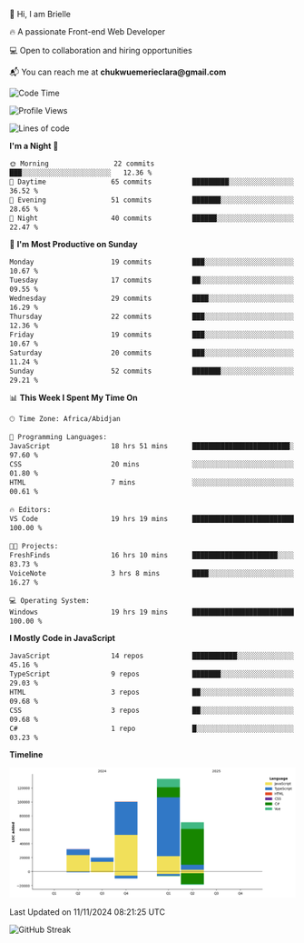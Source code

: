 <div align="left">
  <p>👋 Hi, I am Brielle</p>
  <p>🔥 A passionate Front-end Web Developer</p>
  <p>💻 Open to collaboration and hiring opportunities</p>
  <p>📬 You can reach me at <strong>chukwuemerieclara@gmail.com</strong></p>
</div>


 
 <!--START_SECTION:waka-->
![Code Time](http://img.shields.io/badge/Code%20Time-318%20hrs%2021%20mins-blue)

![Profile Views](http://img.shields.io/badge/Profile%20Views-38-blue)

![Lines of code](https://img.shields.io/badge/From%20Hello%20World%20I%27ve%20Written-116.8%20thousand%20lines%20of%20code-blue)

**I'm a Night 🦉** 

```text
🌞 Morning                22 commits          ███░░░░░░░░░░░░░░░░░░░░░░   12.36 % 
🌆 Daytime                65 commits          █████████░░░░░░░░░░░░░░░░   36.52 % 
🌃 Evening                51 commits          ███████░░░░░░░░░░░░░░░░░░   28.65 % 
🌙 Night                  40 commits          ██████░░░░░░░░░░░░░░░░░░░   22.47 % 
```
📅 **I'm Most Productive on Sunday** 

```text
Monday                   19 commits          ███░░░░░░░░░░░░░░░░░░░░░░   10.67 % 
Tuesday                  17 commits          ██░░░░░░░░░░░░░░░░░░░░░░░   09.55 % 
Wednesday                29 commits          ████░░░░░░░░░░░░░░░░░░░░░   16.29 % 
Thursday                 22 commits          ███░░░░░░░░░░░░░░░░░░░░░░   12.36 % 
Friday                   19 commits          ███░░░░░░░░░░░░░░░░░░░░░░   10.67 % 
Saturday                 20 commits          ███░░░░░░░░░░░░░░░░░░░░░░   11.24 % 
Sunday                   52 commits          ███████░░░░░░░░░░░░░░░░░░   29.21 % 
```


📊 **This Week I Spent My Time On** 

```text
🕑︎ Time Zone: Africa/Abidjan

💬 Programming Languages: 
JavaScript               18 hrs 51 mins      ████████████████████████░   97.60 % 
CSS                      20 mins             ░░░░░░░░░░░░░░░░░░░░░░░░░   01.80 % 
HTML                     7 mins              ░░░░░░░░░░░░░░░░░░░░░░░░░   00.61 % 

🔥 Editors: 
VS Code                  19 hrs 19 mins      █████████████████████████   100.00 % 

🐱‍💻 Projects: 
FreshFinds               16 hrs 10 mins      █████████████████████░░░░   83.73 % 
VoiceNote                3 hrs 8 mins        ████░░░░░░░░░░░░░░░░░░░░░   16.27 % 

💻 Operating System: 
Windows                  19 hrs 19 mins      █████████████████████████   100.00 % 
```

**I Mostly Code in JavaScript** 

```text
JavaScript               14 repos            ███████████░░░░░░░░░░░░░░   45.16 % 
TypeScript               9 repos             ███████░░░░░░░░░░░░░░░░░░   29.03 % 
HTML                     3 repos             ██░░░░░░░░░░░░░░░░░░░░░░░   09.68 % 
CSS                      3 repos             ██░░░░░░░░░░░░░░░░░░░░░░░   09.68 % 
C#                       1 repo              █░░░░░░░░░░░░░░░░░░░░░░░░   03.23 % 
```



**Timeline**

![Lines of Code chart](https://raw.githubusercontent.com/Brielle28/Brielle28/main/assets/bar_graph.png)


 Last Updated on 11/11/2024 08:21:25 UTC
<!--END_SECTION:waka-->

![GitHub Streak](https://github-readme-streak-stats.herokuapp.com/?user=Brielle28)



